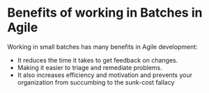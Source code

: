 # Benefits of working in Batches in Agile

Working in small batches has many benefits in Agile development:
- It reduces the time it takes to get feedback on changes.
- Making it easier to triage and remediate problems.
- It also increases efficiency and motivation and prevents your organization from succumbing to the sunk-cost fallacy
